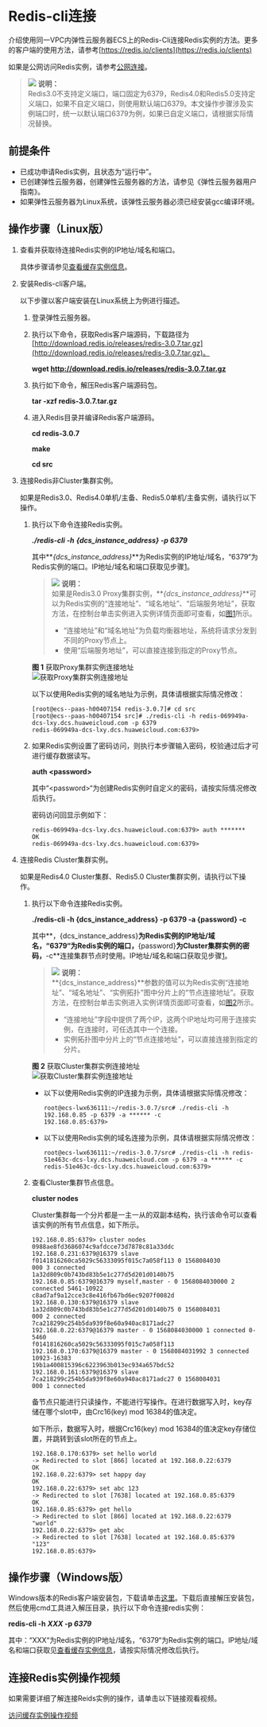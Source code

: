 # Redis-cli连接<a name="ZH-CN_TOPIC_0148195299"></a>

介绍使用同一VPC内弹性云服务器ECS上的Redis-Cli连接Redis实例的方法。更多的客户端的使用方法，请参考[https://redis.io/clients](https://redis.io/clients)

如果是公网访问Redis实例，请参考[公网连接](公网连接.md)。

>![](public_sys-resources/icon-note.gif) **说明：**   
>Redis3.0不支持定义端口，端口固定为6379，Redis4.0和Redis5.0支持定义端口，如果不自定义端口，则使用默认端口6379。本文操作步骤涉及实例端口时，统一以默认端口6379为例，如果已自定义端口，请根据实际情况替换。  

## 前提条件<a name="section1502270695932"></a>

-   已成功申请Redis实例，且状态为“运行中”。
-   已创建弹性云服务器，创建弹性云服务器的方法，请参见《弹性云服务器用户指南》。
-   如果弹性云服务器为Linux系统，该弹性云服务器必须已经安装gcc编译环境。

## 操作步骤（Linux版）<a name="section596432855917"></a>

1.  <a name="li5799181918288"></a>查看并获取待连接Redis实例的IP地址/域名和端口。

    具体步骤请参见[查看缓存实例信息](查看缓存实例信息.md)。

2.  安装Redis-cli客户端。

    以下步骤以客户端安装在Linux系统上为例进行描述。

    1.  登录弹性云服务器。
    2.  执行以下命令，获取Redis客户端源码，下载路径为[http://download.redis.io/releases/redis-3.0.7.tar.gz](http://download.redis.io/releases/redis-3.0.7.tar.gz)。

        **wget http://download.redis.io/releases/redis-3.0.7.tar.gz**

    3.  执行如下命令，解压Redis客户端源码包。

        **tar -xzf redis-3.0.7.tar.gz**

    4.  进入Redis目录并编译Redis客户端源码。

        **cd redis-3.0.7**

        **make**

        **cd src**

3.  连接Redis非Cluster集群实例。

    如果是Redis3.0、Redis4.0单机/主备、Redis5.0单机/主备实例，请执行以下操作。

    1.  执行以下命令连接Redis实例。

        _**./redis-cli -h**_ _**\{dcs\_instance\_address\} -p 6379**_

        其中**_\{dcs\_instance\_address\}_**为Redis实例的IP地址/域名，“6379“为Redis实例的端口。IP地址/域名和端口获取见步骤[1](#li5799181918288)。

        >![](public_sys-resources/icon-note.gif) **说明：**   
        >如果是Redis3.0 Proxy集群实例，**_\{dcs\_instance\_address\}_**可以为Redis实例的“连接地址”、“域名地址”、“后端服务地址”，获取方法，在控制台单击实例进入实例详情页面即可查看，如[图1](#fig19471181817427)所示。  
        >-   “连接地址”和“域名地址”为负载均衡器地址，系统将请求分发到不同的Proxy节点上。  
        >-   使用“后端服务地址”，可以直接连接到指定的Proxy节点。  

        **图 1**  获取Proxy集群实例连接地址<a name="fig19471181817427"></a>  
        ![](figures/获取Proxy集群实例连接地址.png "获取Proxy集群实例连接地址")

        以下以使用Redis实例的域名地址为示例，具体请根据实际情况修改：

        ```
        [root@ecs--paas-h00407154 redis-3.0.7]# cd src
        [root@ecs--paas-h00407154 src]# ./redis-cli -h redis-069949a-dcs-lxy.dcs.huaweicloud.com -p 6379
        redis-069949a-dcs-lxy.dcs.huaweicloud.com:6379> 
        ```

    2.  如果Redis实例设置了密码访问，则执行本步骤输入密码，校验通过后才可进行缓存数据读写。

        **auth <password\>**

        其中“<password\>“为创建Redis实例时自定义的密码，请按实际情况修改后执行。

        密码访问回显示例如下：

        ```
        redis-069949a-dcs-lxy.dcs.huaweicloud.com:6379> auth *******
        OK
        redis-069949a-dcs-lxy.dcs.huaweicloud.com:6379> 
        ```

4.  连接Redis Cluster集群实例。

    如果是Redis4.0 Cluster集群、Redis5.0 Cluster集群实例，请执行以下操作。

    1.  执行以下命令连接Redis实例。

        **./redis-cli -h \{dcs\_instance\_address\} -p 6379 -a \{password\} -c**

        其中**，\{dcs\_instance\_address\}**为Redis实例的IP地址/域名，“6379“为Redis实例的端口，**\{password\}**为Cluster集群实例的密码，**-c**连接集群节点时使用。IP地址/域名和端口获取见步骤[1](#li5799181918288)。

        >![](public_sys-resources/icon-note.gif) **说明：**   
        >**\{dcs\_instance\_address\}**参数的值可以为Redis实例“连接地址”、“域名地址”、“实例拓扑”图中分片上的“节点连接地址”。获取方法，在控制台单击实例进入实例详情页面即可查看，如[图2](#fig16174741192314)所示。  
        >-   “连接地址”字段中提供了两个IP，这两个IP地址均可用于连接实例，在连接时，可任选其中一个连接。  
        >-   实例拓扑图中分片上的“节点连接地址”，可以直接连接到指定的分片。  

        **图 2**  获取Cluster集群实例连接地址<a name="fig16174741192314"></a>  
        ![](figures/获取Cluster集群实例连接地址.png "获取Cluster集群实例连接地址")

        -   以下以使用Redis实例的IP连接为示例，具体请根据实际情况修改：

            ```
            root@ecs-lwx636111:~/redis-3.0.7/src# ./redis-cli -h 192.168.0.85 -p 6379 -a ****** -c
            192.168.0.85:6379> 
            ```

        -   以下以使用Redis实例的域名连接为示例，具体请根据实际情况修改：

            ```
            root@ecs-lwx636111:~/redis-3.0.7/src# ./redis-cli -h redis-51e463c-dcs-lxy.dcs.huaweicloud.com -p 6379 -a ****** -c
            redis-51e463c-dcs-lxy.dcs.huaweicloud.com:6379> 
            ```

    2.  查看Cluster集群节点信息。

        **cluster nodes**

        Cluster集群每一个分片都是一主一从的双副本结构，执行该命令可以查看该实例的所有节点信息，如下所示。

        ```
        192.168.0.85:6379> cluster nodes
        0988ae8fd3686074c9afdcce73d7878c81a33ddc 192.168.0.231:6379@16379 slave f0141816260ca5029c56333095f015c7a058f113 0 1568084030
        000 3 connected
        1a32d809c0b743bd83b5e1c277d5d201d0140b75 192.168.0.85:6379@16379 myself,master - 0 1568084030000 2 connected 5461-10922
        c8ad7af9a12cce3c8e416fb67bd6ec9207f0082d 192.168.0.130:6379@16379 slave 1a32d809c0b743bd83b5e1c277d5d201d0140b75 0 1568084031
        000 2 connected
        7ca218299c254b5da939f8e60a940ac8171adc27 192.168.0.22:6379@16379 master - 0 1568084030000 1 connected 0-5460
        f0141816260ca5029c56333095f015c7a058f113 192.168.0.170:6379@16379 master - 0 1568084031992 3 connected 10923-16383
        19b1a400815396c6223963b013ec934a657bdc52 192.168.0.161:6379@16379 slave 7ca218299c254b5da939f8e60a940ac8171adc27 0 1568084031
        000 1 connected
        ```

        备节点只能进行只读操作，不能进行写操作。在进行数据写入时，key存储在哪个slot中，由Crc16\(key\) mod 16384的值决定。

        如下所示，数据写入时，根据Crc16\(key\) mod 16384的值决定key存储位置，并跳转到该slot所在的节点上。

        ```
        192.168.0.170:6379> set hello world
        -> Redirected to slot [866] located at 192.168.0.22:6379
        OK
        192.168.0.22:6379> set happy day
        OK
        192.168.0.22:6379> set abc 123
        -> Redirected to slot [7638] located at 192.168.0.85:6379
        OK
        192.168.0.85:6379> get hello
        -> Redirected to slot [866] located at 192.168.0.22:6379
        "world"
        192.168.0.22:6379> get abc
        -> Redirected to slot [7638] located at 192.168.0.85:6379
        "123"
        192.168.0.85:6379> 
        ```



## 操作步骤（Windows版）<a name="section0560105823710"></a>

Windows版本的Redis客户端安装包，下载请单击[这里](https://github.com/MicrosoftArchive/redis/tags)。下载后直接解压安装包，然后使用cmd工具进入解压目录，执行以下命令连接redis实例：

**redis-cli -h** **_XXX_  -p  _6379_**

其中：“XXX“为Redis实例的IP地址/域名，“6379“为Redis实例的端口。IP地址/域名和端口获取见[查看缓存实例信息](查看缓存实例信息.md)，请按实际情况修改后执行。

## 连接Redis实例操作视频<a name="section9833202819317"></a>

如果需要详细了解连接Reids实例的操作，请单击以下链接观看视频。

[访问缓存实例操作视频](https://support.huaweicloud.com/dcs_video/index.html)

